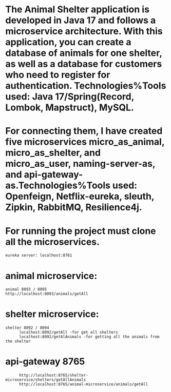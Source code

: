
#    The Animal Shelter application is developed in Java 17 and follows a microservice architecture. With this application, you can create a database of animals for one shelter, as well as a database for customers who need to register for authentication. Technologies%Tools used: Java 17/Spring(Record, Lombok, Mapstruct), MySQL. 
#    For connecting them, I have created five microservices micro_as_animal, micro_as_shelter, and micro_as_user, naming-server-as, and api-gateway-as.Technologies%Tools used: Openfeign, Netflix-eureka, sleuth, Zipkin, RabbitMQ, Resilience4j.

#   For running the project must clone all the microservices.
    
	eureka server: localhost:8761

#  animal microservice:
	animal 8093 / 8095
	http://localhost:8093/animals/getAll

#   shelter microservice:
	shelter 8092 / 8094
          localhost:8092/getAll -for get all shelters
	      localhost:8092/getAlAnimals -for getting all the animals from the shelter

# api-gateway 8765
	      http://localhost:8765/shelter-microservice/shelters/getAllAnimals
	      http://localhost:8765/animal-microservice/animals/getAll

